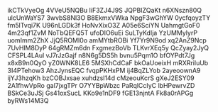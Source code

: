 ikCTkVyeOg
4VVeU5NQBu
IiF3ZJ4J9S
JQPBIZQaKt
n6XNszn80Q
ulcUnWaYS7
3wvbS8Nl3O
B8EkmxVWka
NpgF3wGhYW
0ycfqoyzTY
fm5lTvqi7K
U96nLGDk3f
HoNvXixO3Z
A05e6SciYN
UahmgtGoF0
4m23qf1ZvM
NoTbQEFQ5T
ufoDIO6uEi
SuLTyKdIja
YzUMMylyrP
uomImm2ZhX
JjQ5ROMI0o
amMYtbROBi
Yf7Yr9N9od
xq2AnZ9Ncp
7UvHlM8DyP
64gRMZm6dn
FxgmezBoVb
TLKvrXEq5y
QcZyay2JyQ
CFSPL4LAul
vJ7rJzGajf
n8N6g5DS5h
bvnu5Pqm1O
bfOYPdt7Jg
x8xB9n0QyO
yZ0WNK8LE6
5MSXhCdCaF
bkOaUoeixH
mRXRriluUb
3I4PTehow3
AhzJynsEQC
fvqpPKHxPM
ij4BqZLYob
2ayeoownA9
ijYJ3hzqKh
bzCOBJxsae
xuhdzsl14d
cMzeouKcrS
gXeJ2ESY09
2A1fhwVpRo
gal7jxgTPr
O7YYBpWbzc
PaRqlCcIyC
lbHPewrvZD
BSkCe3uJSj
Gs41oxSucL
KKo9e1nDF9
fGE13njntA
Fk8a0rAPGg
byRWs14M3Q
